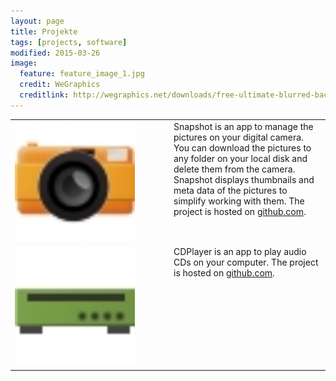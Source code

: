 ```yaml
---
layout: page
title: Projekte
tags: [projects, software]
modified: 2015-03-26
image:
  feature: feature_image_1.jpg
  credit: WeGraphics
  creditlink: http://wegraphics.net/downloads/free-ultimate-blurred-background-pack/
---
```


<table>

<tr>
<td valign="top" width="240"><img src="../images/snapshot_icon.jpg" width="192" height="192" /></td>
<td valign="top">Snapshot is an app to
manage the pictures on your digital camera. You can download the pictures to any
folder on your local disk and delete them from the camera. Snapshot displays thumbnails
and meta data of the pictures to simplify working with them. The project is hosted
on <a href="https://github.com/schik/snapshot">github.com</a>.</td>
</tr>

<tr>
<td valign="top" width="240"><img src="../images/cdplayer_icon.jpg" width="192" height="192" /></td>
<td valign="top">CDPlayer is an app to play audio CDs on your computer. The project is hosted
on <a href="https://github.com/schik/snapshot">github.com</a>.</td>
</tr>

</table>
